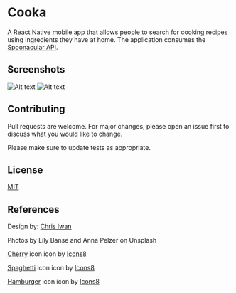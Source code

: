 # Cooka
 
A React Native mobile app that allows people to search for cooking recipes using ingredients they have at home.
The application consumes the [Spoonacular API](https://spoonacular.com/food-api). 

## Screenshots
![Alt text](https://i.imgur.com/TLEaoIx.jpg "Menu")
![Alt text](https://i.imgur.com/sFOS2DM.jpg "Results")

## Contributing
 
Pull requests are welcome. For major changes, please open an issue first to discuss what you would like to change.
 
Please make sure to update tests as appropriate.
 
## License
 
[MIT](https://choosealicense.com/licenses/mit/)
 
 ## References

Design by: [Chris Iwan](https://dribbble.com/shots/6988643-Cookbook-Recipes-Animation?utm_source=pinterest&utm_campaign=pinterest_shot&utm_content=Cookbook%20Recipes%20Animation&utm_medium=Social_Share)

Photos by Lily Banse and Anna Pelzer on Unsplash

[Cherry](https://icons8.com/icons/set/cherry) icon icon by [Icons8](https://icons8.com)

[Spaghetti](https://icons8.com/icons/set/spaghetti) icon icon by [Icons8](https://icons8.com)

[Hamburger](https://icons8.com/icons/set/hamburger) icon icon by [Icons8](https://icons8.com)
